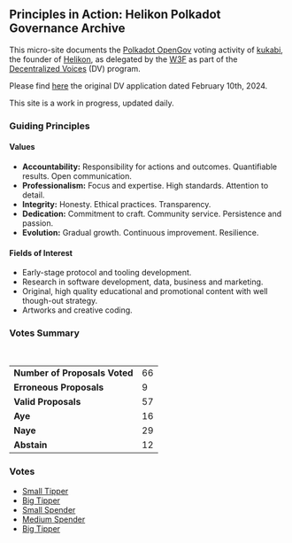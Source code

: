 ## Principles in Action: Helikon Polkadot Governance Archive

This micro-site documents the [Polkadot OpenGov](https://polkadot.network/features/opengov/) voting activity of [kukabi](https://github.com/kukabi), the founder
of [Helikon](https://helikon.io), as delegated by the [W3F](https://web3.foundation/) as part of the [Decentralized Voices](https://medium.com/web3foundation/decentralized-voices-round-1-candidates-announced-23d9a800b260) (DV) program.

Please find [here](https://forum.polkadot.network/t/decentralized-voices-program-kutsal-kukabi-helikon/6106) the
original DV application dated February 10th, 2024.

This site is a work in progress, updated daily.

### Guiding Principles

#### Values

- **Accountability:** Responsibility for actions and outcomes. Quantifiable results. Open communication.
- **Professionalism:** Focus and expertise. High standards. Attention to detail.
- **Integrity:** Honesty. Ethical practices. Transparency.
- **Dedication:** Commitment to craft. Community service. Persistence and passion.
- **Evolution:** Gradual growth. Continuous improvement. Resilience.

#### Fields of Interest

- Early-stage protocol and tooling development.
- Research in software development, data, business and marketing.
- Original, high quality educational and promotional content with well though-out strategy.
- Artworks and creative coding.

### Votes Summary

<div class="vote-summary">
    <div class="positive" style="width: 28.07%"></div>
    <div class="negative" style="width: 50.87%"></div>
    <div class="neutral" style="width: 21.05%"></div>
</div>

<br/>

|                                            |                                  |
|:-------------------------------------------|:---------------------------------|
| <strong>Number of Proposals Voted</strong> | 66                               |
| <strong>Erroneous Proposals</strong>       | 9                                |
| <strong>Valid Proposals</strong>           | 57                               |
| <strong>Aye</strong>                       | <span class="positive">16</span> |
| <strong>Naye</strong>                      | <span class="negative">29</span> |
| <strong>Abstain</strong>                   | <span class="neutral">12</span>  |

### Votes

- [Small Tipper](./voting_history/30_small_tipper/small_tipper.md)
- [Big Tipper](./voting_history/31_big_tipper/big_tipper.md)
- [Small Spender](./voting_history/32_small_spender/small_spender.md)
- [Medium Spender](./voting_history/33_medium_spender/medium_spender.md)
- [Big Tipper](./voting_history/34_big_spender/big_spender.md)